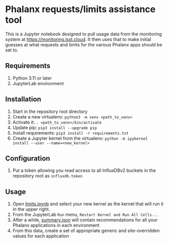 # Phalanx requests/limits assistance tool

This is a Jupyter notebook designed to pull usage data from the monitoring system at https://monitoring.lsst.cloud.
It then uses that to make initial guesses at what requests and limits for the various Phalanx apps should be set to.

## Requirements

1. Python 3.11 or later
1. JupyterLab environment

## Installation

1. Start in the repository root directory
1. Create a new virtualenv: `python3 -m venv <path_to_venv>`
1. Activate it: `. <path_to_venv>/bin/activate`
1. Update pip: `pip3 install --upgrade pip`
1. Install requirements: `pip3 install -r requirements.txt`
1. Create a Jupyter kernel from the virtualenv: `python -m ipykernel install --user --name=<new_kernel>`

## Configuration

1. Put a token allowing you read access to all InfluxDBv2 buckets in the repository root as `influxdb.token`

## Usage

1. Open [limits.ipynb](./limits.ipynb) and select your new kernel as the kernel that will run it in the upper right.
1. From the JupyterLab `Run` menu, `Restart Kernel and Run All Cells...`
1. After a while, [summary.json](./data/summary/summary.json) will contain recommendations for all your Phalanx applications in each environment
1. From this data, create a set of appropriate generic and site-overridden values for each application
